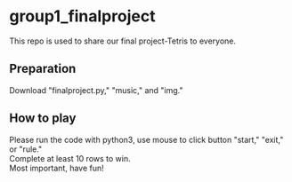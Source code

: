 # group1_finalproject

This repo is used to share our final project-Tetris to everyone.

## Preparation

Download "finalproject.py," "music," and "img."

## How to play

Please run the code with python3, use mouse to click button "start," "exit," or "rule."  
Complete at least 10 rows to win.  
Most important, have fun!
